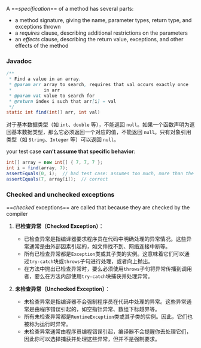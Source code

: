 A ==_specification_== of a method has several parts:

- a method signature, giving the name, parameter types, return type, and exceptions thrown
- a _requires_ clause, describing additional restrictions on the parameters
- an _effects_ clause, describing the return value, exceptions, and other effects of the method

### Javadoc
```java
/**
 * Find a value in an array.
 * @param arr array to search, requires that val occurs exactly once
 *            in arr
 * @param val value to search for
 * @return index i such that arr[i] = val
 */
static int find(int[] arr, int val)
```

对于基本数据类型（如 `int`、`double` 等），不能返回 `null`。如果一个函数声明为返回基本数据类型，那么它必须返回一个对应的值，不能返回 `null`。只有对象引用类型（如 `String`、`Integer` 等）可以返回 `null`。


your test case **can’t assume that specific behavior**:
```java
int[] array = new int[] { 7, 7, 7 };
int i = find(array, 7);
assertEquals(0, i);  // bad test case: assumes too much, more than the postcondition promises
assertEquals(7, array[i]);  // correct
```


### Checked and unchecked exceptions 
==_checked_ exceptions== are called that because they are checked by the compiler
1. **已检查异常（Checked Exception）**：
    
    - 已检查异常是指编译器要求程序员在代码中明确处理的异常情况。这些异常通常是由外部因素引起的，如文件找不到、网络连接中断等。
    - 所有已检查异常都是`Exception`类或其子类的实例。这意味着它们可以通过`try-catch`块或`throws`子句进行处理，或者向上抛出。
    - 在方法中抛出已检查异常时，要么必须使用`throws`子句将异常传播到调用者，要么在方法内部使用`try-catch`块捕获并处理异常。
2. **未检查异常（Unchecked Exception）**：
    
    - 未检查异常是指编译器不会强制程序员在代码中处理的异常。这些异常通常是由程序错误引起的，如空指针异常、数组下标越界等。
    - 所有未检查异常都是`RuntimeException`类或其子类的实例。因此，它们也被称为运行时异常。
    - 未检查异常通常由程序员编程错误引起，编译器不会提醒你去处理它们，因此你可以选择捕获并处理这些异常，但并不是强制要求。